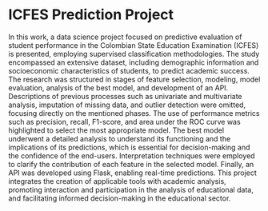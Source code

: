 # ICFES Prediction Project
In this work, a data science project focused on predictive evaluation of student performance in the Colombian State Education Examination (ICFES) is presented, employing supervised classification methodologies. The study encompassed an extensive dataset, including demographic information and socioeconomic characteristics of students, to predict academic success. The research was structured in stages of feature selection, modeling, model evaluation, analysis of the best model, and development of an API. Descriptions of previous processes such as univariate and multivariate analysis, imputation of missing data, and outlier detection were omitted, focusing directly on the mentioned phases. The use of performance metrics such as precision, recall, F1-score, and area under the ROC curve was highlighted to select the most appropriate model. The best model underwent a detailed analysis to understand its functioning and the implications of its predictions, which is essential for decision-making and the confidence of the end-users. Interpretation techniques were employed to clarify the contribution of each feature in the selected model. Finally, an API was developed using Flask, enabling real-time predictions. This project integrates the creation of applicable tools with academic analysis, promoting interaction and participation in the analysis of educational data, and facilitating informed decision-making in the educational sector.
